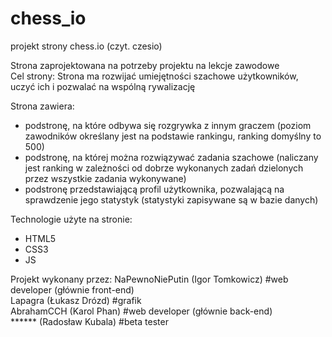 # chess_io
projekt strony chess.io (czyt. czesio)

Strona zaprojektowana na potrzeby projektu na lekcje zawodowe  
Cel strony: Strona ma rozwijać umiejętności szachowe użytkowników, uczyć ich i pozwalać na wspólną rywalizację

Strona zawiera:
- podstronę, na które odbywa się rozgrywka z innym graczem (poziom zawodników określany jest na podstawie rankingu, ranking domyślny to 500)
- podstronę, na której można rozwiązywać zadania szachowe (naliczany jest ranking w zależności od dobrze wykonanych zadań dzielonych przez wszystkie zadania wykonywane)
- podstronę przedstawiającą profil użytkownika, pozwalającą na sprawdzenie jego statystyk (statystyki zapisywane są w bazie danych)

Technologie użyte na stronie:
* HTML5
* CSS3
* JS

Projekt wykonany przez:
NaPewnoNiePutin (Igor Tomkowicz) #web developer (głównie front-end)  
Lapagra (Łukasz Drózd) #grafik  
AbrahamCCH (Karol Phan) #web developer (głównie back-end)  
****** (Radosław Kubala) #beta tester  

